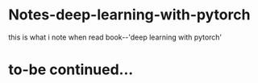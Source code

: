 # Notes-deep-learning-with-pytorch
this is what i note when read book--'deep learning with pytorch' 
# to-be continued...
